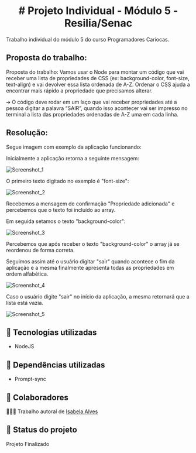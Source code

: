 <h1 align="center"> # Projeto Individual - Módulo 5 - Resilia/Senac </h1>
Trabalho individual do módulo 5 do curso Programadores Cariocas.

## Proposta do trabalho:
Proposta do trabalho:
Vamos usar o Node para montar um código que vai receber uma lista de propriedades de CSS (ex: background-color, font-size, text-align) e vai devolver essa lista ordenada de A-Z. Ordenar o CSS ajuda a encontrar mais rápido a propriedade que precisamos alterar.

➔ O código deve rodar em um laço que vai receber propriedades até a pessoa digitar a palavra “SAIR”, quando isso acontecer vai ser impresso no terminal a lista das propriedades ordenadas de A-Z uma em cada linha.

## Resolução:

Segue imagem com exemplo da aplicação funcionando:

Inicialmente a aplicação retorna a seguinte mensagem:

![Screenshot_1](https://user-images.githubusercontent.com/113736997/226751497-edded993-e1d6-4753-88b7-3a389604364b.png)

O primeiro texto digitado no exemplo é "font-size":

![Screenshot_2](https://user-images.githubusercontent.com/113736997/226752297-aa132c91-5faa-43ca-b250-9dc9a817cec9.png)

Recebemos a mensagem de confirmação "Propriedade adicionada" e percebemos que o texto foi incluído ao array.

Em seguida setamos o texto "background-color":

![Screenshot_3](https://user-images.githubusercontent.com/113736997/226754296-bd77dfc8-2ab6-43d8-91c8-633b5666aa23.png)

Percebemos que após receber o texto "background-color" o array já se reordenou de forma correta.

Seguimos assim até o usuário digitar "sair" quando acontece o fim da aplicação e a mesma finalmente apresenta todas as propriedades em ordem alfabética.

![Screenshot_4](https://user-images.githubusercontent.com/113736997/226753599-7f842133-aafb-4203-85d4-579fed413d1a.png)

Caso o usuário digite "sair" no início da aplicação, a mesma retornará que a lista está vazia.

![Screenshot_5](https://user-images.githubusercontent.com/113736997/226753951-b1977ebb-49ac-46b4-8bfe-999d54958f91.png)

## :wrench: Tecnologias utilizadas
* NodeJS

## :wrench: Dependências utilizadas
* Prompt-sync

## :handshake: Colaboradores
👩🏻‍💻 Trabalho autoral de <a href="https://github.com/isabelaalvesc">Isabela Alves</a>

## :dart: Status do projeto
Projeto Finalizado
